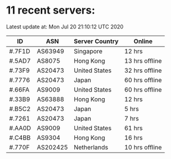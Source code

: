 # 11 recent servers:

Latest update at: Mon Jul 20 21:10:12 UTC 2020

| ID | ASN | Server Country | Online |
| -- | --- | -------------- | ------ |
| #.7F1D | AS63949 | Singapore | 12 hrs |
| #.5AD7 | AS8075 | Hong Kong | 13 hrs offline |
| #.73F9 | AS20473 | United States | 32 hrs offline |
| #.7776 | AS20473 | Japan | 60 hrs offline |
| #.66FA | AS9009 | United States | 60 hrs offline |
| #.33B9 | AS63888 | Hong Kong | 12 hrs |
| #.B5C2 | AS20473 | Japan | 5 hrs |
| #.7261 | AS20473 | Japan | 7 hrs |
| #.AA0D | AS9009 | United States | 61 hrs |
| #.C4BB | AS9304 | Hong Kong | 16 hrs |
| #.770F | AS202425 | Netherlands | 10 hrs offline |

